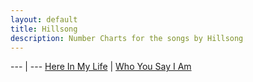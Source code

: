 ```yaml
---
layout: default
title: Hillsong
description: Number Charts for the songs by Hillsong
---
```


--- | ---
[Here In My Life](/songs/Hillsong/here_in_my_life.pdf) | [Who You Say I Am](/songs/Hillsong/who_you_say_i_am.pdf)
